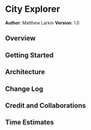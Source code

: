 # **City Explorer**

**Author**: Matthew Larkin
**Version**: 1.0

## **Overview**

## **Getting Started**

## **Architecture**



## **Change Log**

## **Credit and Collaborations**

## **Time Estimates**

